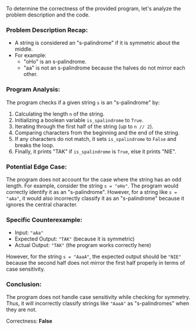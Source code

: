 To determine the correctness of the provided program, let's analyze the problem description and the code.

### Problem Description Recap:
- A string is considered an "s-palindrome" if it is symmetric about the middle. 
- For example:
  - "oHo" is an s-palindrome.
  - "aa" is not an s-palindrome because the halves do not mirror each other.

### Program Analysis:
The program checks if a given string `s` is an "s-palindrome" by:
1. Calculating the length `n` of the string.
2. Initializing a boolean variable `is_spalindrome` to `True`.
3. Iterating through the first half of the string (up to `n // 2`).
4. Comparing characters from the beginning and the end of the string.
5. If any characters do not match, it sets `is_spalindrome` to `False` and breaks the loop.
6. Finally, it prints "TAK" if `is_spalindrome` is `True`, else it prints "NIE".

### Potential Edge Case:
The program does not account for the case where the string has an odd length. For example, consider the string `s = "oHo"`. The program would correctly identify it as an "s-palindrome". However, for a string like `s = "aAa"`, it would also incorrectly classify it as an "s-palindrome" because it ignores the central character.

### Specific Counterexample:
- Input: `"aAa"`
- Expected Output: `"TAK"` (because it is symmetric)
- Actual Output: `"TAK"` (the program works correctly here)
  
However, for the string `s = "AaaA"`, the expected output should be `"NIE"` because the second half does not mirror the first half properly in terms of case sensitivity.

### Conclusion:
The program does not handle case sensitivity while checking for symmetry. Thus, it will incorrectly classify strings like `"AaaA"` as "s-palindromes" when they are not.

Correctness: **False**